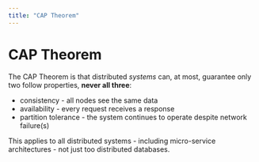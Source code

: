 ```yaml
---
title: "CAP Theorem"
---
```

# CAP Theorem

The CAP Theorem is that distributed *systems* can, at most, guarantee only two follow properties, **never all three**:
* consistency - all nodes see the same data
* availability - every request receives a response
* partition tolerance - the system continues to operate despite network failure(s)

This applies to all distributed systems - including micro-service architectures - not just too distributed databases.